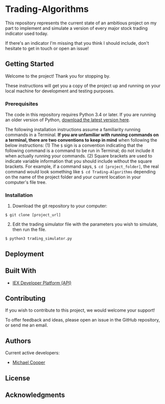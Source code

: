 # Trading-Algorithms

This repository represents the current state of an ambitious project on my part to implement and simulate a version of every major stock trading indicator used today.

If there's an indicator I'm missing that you think I should include, don't hesitate to get in touch or open an issue!

## Getting Started
Welcome to the project! Thank you for stopping by.

These instructions will get you a copy of the project up and running on your local machine for development and testing purposes.

### Prerequisites
The code in this repository requires Python 3.4 or later. If you are running an older version of Python, [download the latest version here](https://www.python.org/downloads/).

The following installation instructions assume a familiarity running commands in a Terminal. __If you are unfamiliar with running commands on a terminal, there are two conventions to keep in mind__ when following the below instructions: (1) The ```$``` sign is a convention indicating that the following command is a command to be run in Terminal; do not include it when actually running your commands. (2) Square brackets are used to indicate variable information that you should include without the square brackets. For example, if a command says, `$ cd [project_folder]`, the real command would look something like `$ cd Trading-Algorithms` depending on the name of the project folder and your current location in your computer's file tree.

### Installation

1. Download the git repository to your computer:
```
$ git clone [project_url]
```

2. Edit the trading simulator file with the parameters you wish to simulate, then run the file.
```
$ python3 trading_simulator.py
```

## Deployment


## Built With

* [IEX Developer Platform (API)](https://iextrading.com/developer/)

## Contributing

If you wish to contribute to this project, we would welcome your support!

To offer feedback and ideas, please open an issue in the GitHub repository, or send me an email. 

## Authors

Current active developers: 

* [Michael Cooper](https://github.com/cooper-mj)

## License

## Acknowledgments

